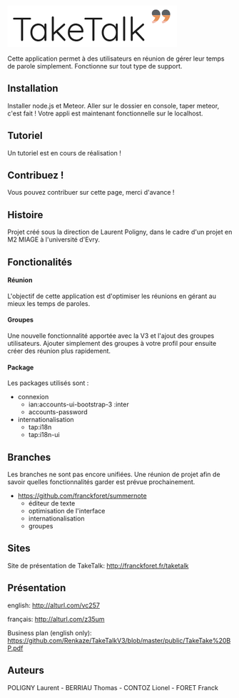 <snippet>
<content>

![take Talk](https://raw.githubusercontent.com/Renkaze/TakeTalkV3/Franck/public/LOGO.png)

Cette application permet à des utilisateurs en réunion de gérer leur temps de parole simplement.
Fonctionne sur tout type de support.

## Installation


Installer node.js et Meteor.
Aller sur le dossier en console, taper meteor, c'est fait !
Votre appli est maintenant fonctionnelle sur le localhost.

## Tutoriel
Un tutoriel est en cours de réalisation !
## Contribuez !

Vous pouvez contribuer sur cette page, merci d'avance !

## Histoire

Projet créé sous la direction de Laurent Poligny, dans le cadre d'un projet en M2 MIAGE à l'université d'Evry.

## Fonctionalités
#### Réunion
L'objectif de cette application est d'optimiser les réunions en gérant au mieux les temps de paroles.
#### Groupes
Une nouvelle fonctionnalité apportée avec la V3 et l'ajout des groupes utilisateurs. Ajouter simplement des groupes à votre profil pour ensuite créer des réunion plus rapidement.
#### Package
Les packages utilisés sont :
* connexion
    * ian:accounts-ui-bootstrap-3 :inter
    * accounts-password
 * internationalisation  
    * tap:i18n
    * tap:i18n-ui    

## Branches
Les branches ne sont pas encore unifiées. Une réunion de projet afin de savoir quelles fonctionnalités garder est prévue prochainement.

* https://github.com/franckforet/summernote
    * éditeur de texte
    * optimisation de l'interface
    * internationalisation
    * groupes

## Sites
Site de présentation de TakeTalk:
http://franckforet.fr/taketalk

## Présentation
english: http://alturl.com/vc257

français: http://alturl.com/z35um

Business plan (english only): https://github.com/Renkaze/TakeTalkV3/blob/master/public/TakeTake%20BP.pdf

## Auteurs

POLIGNY Laurent - BERRIAU Thomas - CONTOZ Lionel - FORET Franck

</content>
</snippet>
